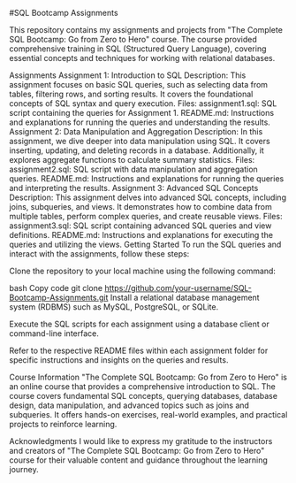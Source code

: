 
#SQL Bootcamp Assignments

This repository contains my assignments and projects from "The Complete SQL Bootcamp: Go from Zero to Hero" course. The course provided comprehensive training in SQL (Structured Query Language), covering essential concepts and techniques for working with relational databases.

Assignments
Assignment 1: Introduction to SQL
Description: This assignment focuses on basic SQL queries, such as selecting data from tables, filtering rows, and sorting results. It covers the foundational concepts of SQL syntax and query execution.
Files:
assignment1.sql: SQL script containing the queries for Assignment 1.
README.md: Instructions and explanations for running the queries and understanding the results.
Assignment 2: Data Manipulation and Aggregation
Description: In this assignment, we dive deeper into data manipulation using SQL. It covers inserting, updating, and deleting records in a database. Additionally, it explores aggregate functions to calculate summary statistics.
Files:
assignment2.sql: SQL script with data manipulation and aggregation queries.
README.md: Instructions and explanations for running the queries and interpreting the results.
Assignment 3: Advanced SQL Concepts
Description: This assignment delves into advanced SQL concepts, including joins, subqueries, and views. It demonstrates how to combine data from multiple tables, perform complex queries, and create reusable views.
Files:
assignment3.sql: SQL script containing advanced SQL queries and view definitions.
README.md: Instructions and explanations for executing the queries and utilizing the views.
Getting Started
To run the SQL queries and interact with the assignments, follow these steps:

Clone the repository to your local machine using the following command:

bash
Copy code
git clone https://github.com/your-username/SQL-Bootcamp-Assignments.git
Install a relational database management system (RDBMS) such as MySQL, PostgreSQL, or SQLite.

Execute the SQL scripts for each assignment using a database client or command-line interface.

Refer to the respective README files within each assignment folder for specific instructions and insights on the queries and results.

Course Information
"The Complete SQL Bootcamp: Go from Zero to Hero" is an online course that provides a comprehensive introduction to SQL. The course covers fundamental SQL concepts, querying databases, database design, data manipulation, and advanced topics such as joins and subqueries. It offers hands-on exercises, real-world examples, and practical projects to reinforce learning.

Acknowledgments
I would like to express my gratitude to the instructors and creators of "The Complete SQL Bootcamp: Go from Zero to Hero" course for their valuable content and guidance throughout the learning journey.

